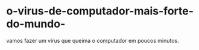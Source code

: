 # o-virus-de-computador-mais-forte-do-mundo-
vamos fazer um vírus que queima o computador em poucos minutos.
